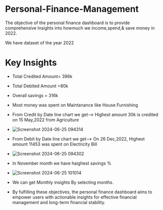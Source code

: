# Personal-Finance-Management

The objective of the personal finance dashboard is to provide comprehensive Insights into howmuch we income,spend,& save money in 2022.

We have dataset of the year 2022

# Key Insights
* Total Credited Amount= 396k
* Total Debited Amount =80k
* Overall savings = 316k
* Most money was spent on Maintanance like House Furnishing
* From Credit by Date line chart we get--> Highest amount 30k is credited on 15 May,2022 from Agriculture
* ![Screenshot 2024-06-25 094314](https://github.com/susmitagupta10/Personal-Finance-Management/assets/166834605/bf5ab58d-0608-476c-bc8b-69f3d545ed8d)

* From Debit by Date line chart we get-->  On 26 Dec,2022, Highest amount 11453  was spent on Electricity Bill
* ![Screenshot 2024-06-25 094302](https://github.com/susmitagupta10/Personal-Finance-Management/assets/166834605/7eb30824-970f-40b3-8d57-0016746a82e8)

* In November month we have haighest savings %
* ![Screenshot 2024-06-25 101014](https://github.com/susmitagupta10/Personal-Finance-Management/assets/166834605/cf10e53b-15c5-4949-acd8-e593395f3156)

* We can get Monthly insights By selecting months.
* By fulfilling these objectives, the personal finance dashboard aims to empower users with actionable insights for effective financial management and long-term financial stability.

